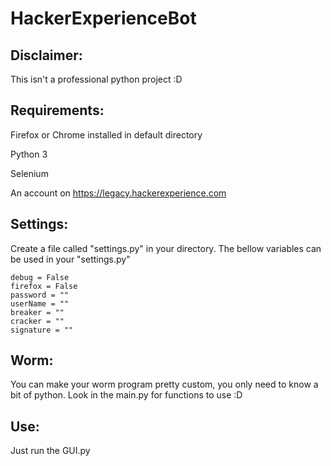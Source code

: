 # HackerExperienceBot

## Disclaimer:

This isn't a professional python project :D

## Requirements:

Firefox or Chrome installed in default directory

Python 3

Selenium

An account on  https://legacy.hackerexperience.com

## Settings:
Create a file called "settings.py" in your directory.
The bellow variables can be used in your "settings.py"
```
debug = False
firefox = False
password = ""
userName = ""
breaker = ""
cracker = ""
signature = ""
```

## Worm:
You can make your worm program pretty custom, you only need to know a bit of python. Look in the main.py for functions to use :D

## Use:

Just run the GUI.py
